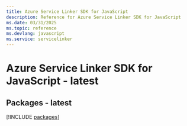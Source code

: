 ```yaml
---
title: Azure Service Linker SDK for JavaScript
description: Reference for Azure Service Linker SDK for JavaScript
ms.date: 03/31/2025
ms.topic: reference
ms.devlang: javascript
ms.service: servicelinker
---
```

# Azure Service Linker SDK for JavaScript - latest
## Packages - latest
[!INCLUDE [packages](service-linker-index.md)]